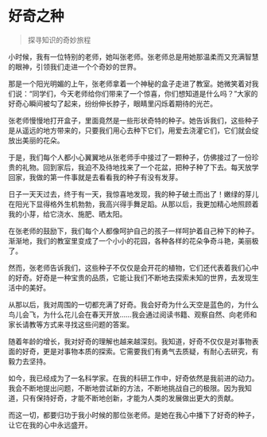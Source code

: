 # 好奇之种
> 探寻知识的奇妙旅程

小时候，我有一位特别的老师，她叫张老师。张老师总是用她那温柔而又充满智慧的眼神，引领我们走进一个个奇妙的世界。

那是一个阳光明媚的上午，张老师拿着一个神秘的盒子走进了教室。她微笑着对我们说：“同学们，今天老师给你们带来了一个惊喜，你们想知道是什么吗？”大家的好奇心瞬间被勾了起来，纷纷伸长脖子，眼睛里闪烁着期待的光芒。

张老师慢慢地打开盒子，里面竟然是一些形状奇特的种子。她告诉我们，这些种子是从遥远的地方带来的，只要我们用心去种下它们，用爱去浇灌它们，它们就会绽放出美丽的花朵。

于是，我们每个人都小心翼翼地从张老师手中接过了一颗种子，仿佛接过了一份珍贵的礼物。回到家后，我迫不及待地找来了一个花盆，把种子种了下去。每天放学回家，我做的第一件事就是去看看我的种子有没有发芽。

日子一天天过去，终于有一天，我惊喜地发现，我的种子破土而出了！嫩绿的芽儿在阳光下显得格外生机勃勃，我高兴得手舞足蹈。从那以后，我更加精心地照顾着我的小芽，给它浇水、施肥、晒太阳。

在张老师的鼓励下，我们每个人都像呵护自己的孩子一样呵护着自己种下的种子。渐渐地，我们的教室里变成了一个小小的花园，各种各样的花朵争奇斗艳，美丽极了。

然而，张老师告诉我们，这些种子不仅仅是会开花的植物，它们还代表着我们心中的好奇。好奇是一种宝贵的品质，它能让我们不断地去探索未知的世界，去发现生活中的美好。

从那以后，我对周围的一切都充满了好奇。我会好奇为什么天空是蓝色的，为什么鸟儿会飞，为什么花儿会在春天开放……我会通过阅读书籍、观察自然、向老师和家长请教等方式来寻找这些问题的答案。

随着年龄的增长，我对好奇的理解也越来越深刻。我知道，好奇不仅仅是对事物表面的好奇，更是对事物本质的探索。它需要我们有勇气去质疑，有耐心去研究，有毅力去坚持。

如今，我已经成为了一名科学家。在我的科研工作中，好奇依然是我前进的动力。我会不断地提出问题，不断地尝试新的方法，不断地挑战自己的极限。因为我知道，只有保持好奇，才能不断地创新，才能为人类的发展做出更大的贡献。

而这一切，都要归功于我小时候的那位张老师。是她在我心中播下了好奇的种子，让它在我的心中永远盛开。